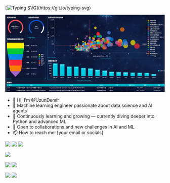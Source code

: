 [![Typing SVG](https://readme-typing-svg.herokuapp.com?color=%2336BCF7&lines=AI+now+I+meet+more+often+than+HI...)](https://git.io/typing-svg)


                                                                                       
![Image alt](https://github.com/UzunDemir/UzunDemir/blob/main/images/1_GDFb9V5vnrkpm2hXVTMO2g.gif)


- 👋 Hi, I’m @UzunDemir
- 👀 Machine learning engineer passionate about data science and AI agents
- 🌱 Continuously learning and growing — currently diving deeper into Python and advanced ML
- 💞️ Open to collaborations and new challenges in AI and ML
- 📫 How to reach me: [your email or socials]


![](https://komarev.com/ghpvc/?username=UzunDemir) ![](https://img.shields.io/github/last-commit/UzunDemir/uzundemir.github.io) ![](https://img.shields.io/youtube/channel/views/UC-FrX7AP14q6LnWrl70L6ew?style=social) 

![](https://github-profile-summary-cards.vercel.app/api/cards/profile-details?username=UzunDemir&theme=github_dark)

![](https://github-profile-summary-cards.vercel.app/api/cards/most-commit-language?username=UzunDemir&theme=github_dark) ![](https://github-profile-summary-cards.vercel.app/api/cards/repos-per-language?username=UzunDemir&theme=github_dark)

![](https://github-profile-summary-cards.vercel.app/api/cards/stats?username=UzunDemir&theme=github_dark) ![](https://github-profile-summary-cards.vercel.app/api/cards/productive-time?username=UzunDemir&theme=github_dark)



